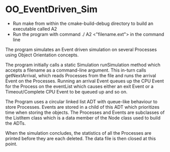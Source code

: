 # OO_EventDriven_Sim

- Run make from within the cmake-build-debug directory to build an executable called A2
- Run the program with command ./ A2 <"filename.ext"> in the command line

The program simulates an Event driven simulation on several Processes using Object Orientation concepts. 

The program initially calls a static Simulation runSimulation method which accepts a filename as a command-line argument.
This in-turn calls getNextArrival, which reads Processes from the file and runs the arrival Event on the Processes.
Running an arrival Event queues up the CPU Event for the Process on the eventList which causes either an exit Event or a
Timeout/Complete CPU Event to be queued up and so on. 

The Program uses a circular linked list ADT with queue-like behaviour to store Processes. Events are stored in a child of
this ADT which prioritizes time when storing the objects. The Processes and Events are subclasses of the ListItem class 
which is a data member of the Node class used to build the ADTs. 

When the simulation concludes, the statistics of all the Processes are printed before they are each deleted. 
The data file is then closed at this point.  
